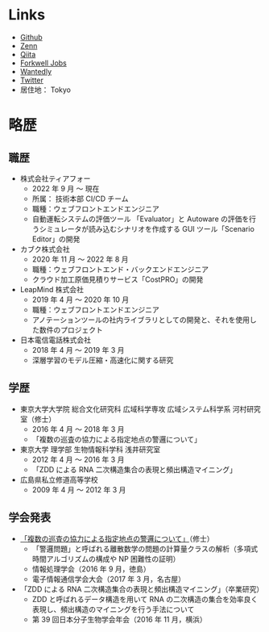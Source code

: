 # Links

-   [Github](https://github.com/noshiro-pf)
-   [Zenn](https://zenn.dev/noshiro_piko)
-   [Qiita](https://qiita.com/pikohideaki)
-   [Forkwell Jobs](https://portfolio.forkwell.com/@Hideaki_Noshiro)
-   [Wantedly](https://www.wantedly.com/id/hideaki_noshiro)
-   [Twitter](https://twitter.com/noshiro_piko)
-   居住地： Tokyo

# 略歴

## 職歴

-   株式会社ティアフォー
    -   2022 年 9 月 ～ 現在
    -   所属： 技術本部 CI/CD チーム
    -   職種：ウェブフロントエンドエンジニア
    -   自動運転システムの評価ツール 「Evaluator」と Autoware の評価を行うシミュレータが読み込むシナリオを作成する GUI ツール「Scenario Editor」の開発
-   カブク株式会社
    -   2020 年 11 月 ～ 2022 年 8 月
    -   職種：ウェブフロントエンド・バックエンドエンジニア
    -   クラウド加工原価見積りサービス「CostPRO」の開発
-   LeapMind 株式会社
    -   2019 年 4 月 ～ 2020 年 10 月
    -   職種：ウェブフロントエンドエンジニア
    -   アノテーションツールの社内ライブラリとしての開発と、それを使用した数件のプロジェクト
-   日本電信電話株式会社
    -   2018 年 4 月 ～ 2019 年 3 月
    -   深層学習のモデル圧縮・高速化に関する研究

## 学歴

-   東京大学大学院 総合文化研究科 広域科学専攻 広域システム科学系 河村研究室（修士）
    -   2016 年 4 月 ～ 2018 年 3 月
    -   「複数の巡査の協力による指定地点の警邏について」
-   東京大学 理学部 生物情報科学科 浅井研究室
    -   2012 年 4 月 ～ 2016 年 3 月
    -   「ZDD による RNA 二次構造集合の表現と頻出構造マイニング」
-   広島県私立修道高等学校
    -   2009 年 4 月 ～ 2012 年 3 月

## 学会発表

-   [「複数の巡査の協力による指定地点の警邏について」](https://jglobal.jst.go.jp/detail?JGLOBAL_ID=201602274789933209)（修士）
    -   「警邏問題」と呼ばれる離散数学の問題の計算量クラスの解析（多項式時間アルゴリズムの構成や NP 困難性の証明）
    -   情報処理学会（2016 年 9 月，徳島）
    -   電子情報通信学会大会（2017 年 3 月，名古屋）
-   「ZDD による RNA 二次構造集合の表現と頻出構造マイニング」（卒業研究）
    -   ZDD と呼ばれるデータ構造を用いて RNA の二次構造の集合を効率良く表現し、頻出構造のマイニングを行う手法について
    -   第 39 回日本分子生物学会年会（2016 年 11 月，横浜）
